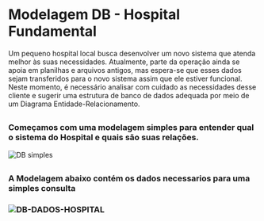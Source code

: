 # Modelagem DB - Hospital Fundamental

Um pequeno hospital local busca desenvolver um novo sistema que atenda melhor às suas necessidades. Atualmente, parte da operação ainda se apoia em planilhas e arquivos antigos, mas espera-se que esses dados sejam transferidos para o novo sistema assim que ele estiver funcional. Neste momento, é necessário analisar com cuidado as necessidades desse cliente e sugerir uma estrutura de banco de dados adequada por meio de um Diagrama Entidade-Relacionamento.

##

<h3> Começamos com uma modelagem simples para entender qual o sistema do Hospital e quais são suas relações. </h3>

![DB simples](https://user-images.githubusercontent.com/92994715/200135311-6629353c-18ae-4ef8-be59-b71b113038b2.png)

##

<h3> A Modelagem abaixo contém os dados necessarios para uma simples consulta <h3>

![DB-DADOS-HOSPITAL](https://user-images.githubusercontent.com/92994715/200135648-a5ee91eb-d1d4-44f6-aaf9-b943e51ce427.png)

##
